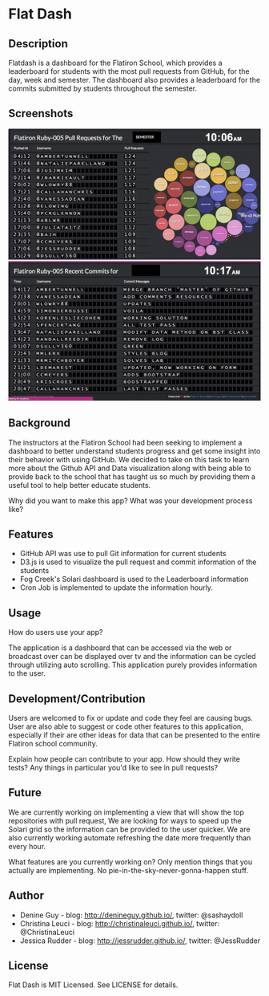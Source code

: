 # Flat Dash

## Description

Flatdash is a dashboard for the Flatiron School, which provides a leaderboard for students with the most pull requests from GitHub, for the day, week and semester. The dashboard also provides a leaderboard for the commits submitted by students throughout the semester.

## Screenshots
![Pull Request Leaderboard](/public/images/pull_request.png)
</br>
![Commit Leaderboard](/public/images/commits.png)


## Background

The instructors at the Flatiron School had been seeking to implement a dashboard to better understand students progress and get some insight into their behavior with using GitHub. We decided to take on this task to learn more about the Github API and Data visualization along with being able to provide back to the school that has taught us so much by providing them a useful tool to help better educate students.

Why did you want to make this app? What was your development process
like?

## Features

- GitHub API was use to pull Git information for current students
- D3.js is used to visualize the pull request and commit information of the students
- Fog Creek's Solari dashboard is used to the Leaderboard information
- Cron Job is implemented to update the information hourly.

## Usage

How do users use your app?

The application is a dashboard that can be accessed via the web or broadcast over can be displayed over tv and the information can be cycled through utilizing auto scrolling.  This application purely provides information to the user. 

## Development/Contribution

Users are welcomed to fix or update and code they feel are causing bugs.  User are also able to suggest or code other features to this application, especially if their are other ideas for data that can be presented to the entire Flatiron school community.

Explain how people can contribute to your app. How should they write tests?
Any things in particular you'd like to see in pull requests?

## Future

We are currently working on implementing a view that will show the top repositories with pull request,  We are looking for ways to speed up the Solari grid so the information can be provided to the user quicker.  We are also currently working automate refreshing the date more frequently than every hour.

What features are you currently working on? Only mention things that you
actually are implementing. No pie-in-the-sky-never-gonna-happen stuff.

## Author

- Denine Guy - blog: http://denineguy.github.io/,   twitter: @sashaydoll
- Christina Leuci -  blog: http://christinaleuci.github.io/,   twitter: @ChristinaLeuci
- Jessica Rudder -  blog: http://jessrudder.github.io/,   twitter: @JessRudder

## License

Flat Dash is MIT Licensed. See LICENSE for details.